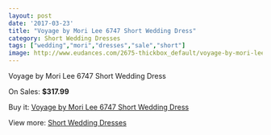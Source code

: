 ```yaml
---
layout: post
date: '2017-03-23'
title: "Voyage by Mori Lee 6747 Short Wedding Dress"
category: Short Wedding Dresses
tags: ["wedding","mori","dresses","sale","short"]
image: http://www.eudances.com/2675-thickbox_default/voyage-by-mori-lee-6747-short-wedding-dress.jpg
---
```

Voyage by Mori Lee 6747 Short Wedding Dress

On Sales: **$317.99**
<a href="https://www.eudances.com/en/short-wedding-dresses/898-voyage-by-mori-lee-6747-short-wedding-dress.html"><amp-img layout="responsive" width="600" height="600" src="//www.eudances.com/2675-thickbox_default/voyage-by-mori-lee-6747-short-wedding-dress.jpg" alt="Voyage by Mori Lee 6747 Short Wedding Dress 0" /></a>
<a href="https://www.eudances.com/en/short-wedding-dresses/898-voyage-by-mori-lee-6747-short-wedding-dress.html"><amp-img layout="responsive" width="600" height="600" src="//www.eudances.com/2676-thickbox_default/voyage-by-mori-lee-6747-short-wedding-dress.jpg" alt="Voyage by Mori Lee 6747 Short Wedding Dress 1" /></a>

Buy it: [Voyage by Mori Lee 6747 Short Wedding Dress](https://www.eudances.com/en/short-wedding-dresses/898-voyage-by-mori-lee-6747-short-wedding-dress.html "Voyage by Mori Lee 6747 Short Wedding Dress")

View more: [Short Wedding Dresses](https://www.eudances.com/en/11-short-wedding-dresses "Short Wedding Dresses")